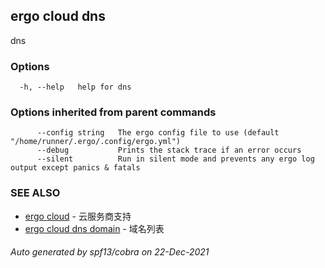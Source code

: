 ## ergo cloud dns

dns

### Options

```
  -h, --help   help for dns
```

### Options inherited from parent commands

```
      --config string   The ergo config file to use (default "/home/runner/.ergo/.config/ergo.yml")
      --debug           Prints the stack trace if an error occurs
      --silent          Run in silent mode and prevents any ergo log output except panics & fatals
```

### SEE ALSO

* [ergo cloud](ergo_cloud.md)	 - 云服务商支持
* [ergo cloud dns domain](ergo_cloud_dns_domain.md)	 - 域名列表

###### Auto generated by spf13/cobra on 22-Dec-2021
